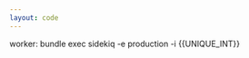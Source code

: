 ```yaml
---
layout: code
---
```


worker: bundle exec sidekiq -e production -i &#123;&#123;UNIQUE_INT&#125;&#125;
